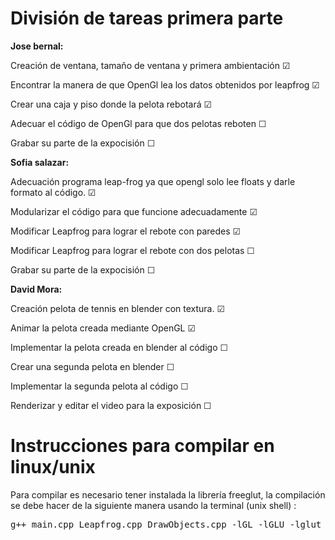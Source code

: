 <!DOCTYPE html>
<html>
<body>

<h1>División de tareas primera parte</h1>
<b>Jose bernal:</b> 
<p>Creación de ventana, tamaño de ventana y primera ambientación &#9745;</p> 
<p> Encontrar la manera de que OpenGl lea los datos obtenidos por leapfrog &#9745;</p>
<p> Crear una caja y piso donde la pelota rebotará &#9745;</p>
<p> Adecuar el código de OpenGl para que dos pelotas reboten &#9744;</p>
 <p> Grabar su parte de la expocisión &#9744;</p>

<b>Sofia salazar:</b> 
<p>Adecuación programa leap-frog ya que opengl solo lee floats y darle formato al código. &#9745;</p>
 <p> Modularizar el código para que funcione adecuadamente  &#9745;</p>
 <p> Modificar Leapfrog para lograr el rebote con paredes  &#9745;</p>
  <p> Modificar Leapfrog para lograr el rebote con dos pelotas  &#9744;</p>
   <p> Grabar su parte de la expocisión &#9744;</p>

<b>David Mora:</b> 
<p>Creación pelota de tennis en blender con textura. &#9745;</p>
<p> Animar la pelota creada mediante OpenGL &#9745; </p>
<p> Implementar la pelota creada en blender al código &#9744; </p>
<p> Crear una segunda pelota en blender  &#9744; </p>
<p> Implementar la segunda pelota al código &#9744; </p>
<p> Renderizar y editar el video para la exposición &#9744; </p>



<h1>Instrucciones para compilar en linux/unix</h1>
<p> Para compilar es necesario tener instalada la librería freeglut, la compilación se debe hacer de la siguiente manera usando la terminal (unix shell) :</p>
<div class="highlight highlight-source-shell"><pre>g++ main.cpp Leapfrog.cpp DrawObjects.cpp -lGL -lGLU -lglut </pre></div>

</body>
</html>